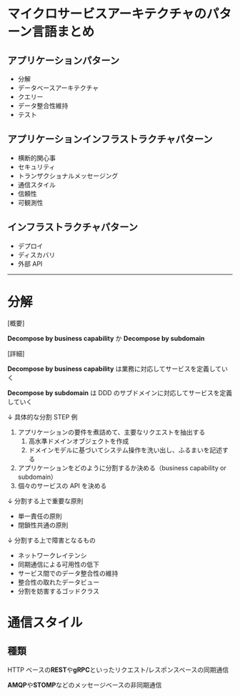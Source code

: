 # マイクロサービスアーキテクチャのパターン言語まとめ

## アプリケーションパターン

- 分解
- データベースアーキテクチャ
- クエリー
- データ整合性維持
- テスト

## アプリケーションインフラストラクチャパターン

- 横断的関心事
- セキュリティ
- トランザクショナルメッセージング
- 通信スタイル
- 信頼性
- 可観測性

## インフラストラクチャパターン

- デプロイ
- ディスカバリ
- 外部 API

---

# 分解

[概要]

**Decompose by business capability** か **Decompose by subdomain**

[詳細]

**Decompose by business capability** は業務に対応してサービスを定義していく

**Decompose by subdomain** は DDD のサブドメインに対応してサービスを定義していく

↓ 具体的な分割 STEP 例

1. アプリケーションの要件を煮詰めて、主要なリクエストを抽出する
   1. 高水準ドメインオブジェクトを作成
   2. ドメインモデルに基づいてシステム操作を洗い出し、ふるまいを記述する
2. アプリケーションをどのように分割するか決める（business capability or subdomain）
3. 個々のサービスの API を決める

↓ 分割する上で重要な原則

- 単一責任の原則
- 閉鎖性共通の原則

↓ 分割する上で障害となるもの

- ネットワークレイテンシ
- 同期通信による可用性の低下
- サービス間でのデータ整合性の維持
- 整合性の取れたデータビュー
- 分割を妨害するゴッドクラス

# 通信スタイル

## 種類

HTTP ベースの**REST**や**gRPC**といったリクエスト/レスポンスベースの同期通信

**AMQP**や**STOMP**などのメッセージベースの非同期通信
